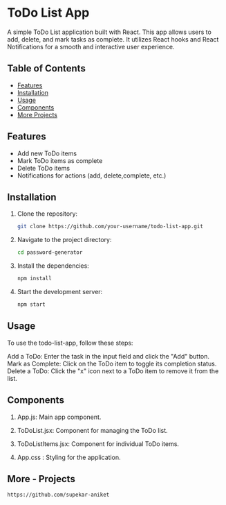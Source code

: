 # ToDo List App

A simple ToDo List application built with React. This app allows users to add, delete, and mark tasks as complete. It utilizes React hooks and React Notifications for a smooth and interactive user experience.


## Table of Contents

- [Features](#features)
- [Installation](#installation)
- [Usage](#usage)
- [Components](#components)
- [More Projects](#More-Projects)
  

## Features

- Add new ToDo items
- Mark ToDo items as complete
- Delete ToDo items
- Notifications for actions (add, delete,complete, etc.)
  

## Installation

1. Clone the repository:

   ```bash
   git clone https://github.com/your-username/todo-list-app.git

2. Navigate to the project directory:
   
   ```sh
   cd password-generator

3. Install the dependencies:

   ```sh
   npm install

4. Start the development server:

   ```sh
   npm start
   

## Usage

To use the todo-list-app, follow these steps:

Add a ToDo: Enter the task in the input field and click the "Add" button.
Mark as Complete: Click on the ToDo item to toggle its completion status.
Delete a ToDo: Click the "x" icon next to a ToDo item to remove it from the list.


## Components

1. App.js:  Main app component.

2. ToDoList.jsx: Component for managing the ToDo list.

3. ToDoListItems.jsx:  Component for individual ToDo items.

4. App.css : Styling for the application.


## More - Projects

```sh
https://github.com/supekar-aniket










